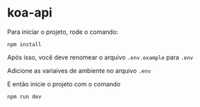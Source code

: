 # koa-api

Para iniciar o projeto, rode o comando:

``
npm install
``

Após isso, você deve renomear o arquivo `.env.example` para `.env`

Adicione as variaives de ambiente no arquivo `.env`

E então inicie o projeto com o comando

``
npm run dev
``

